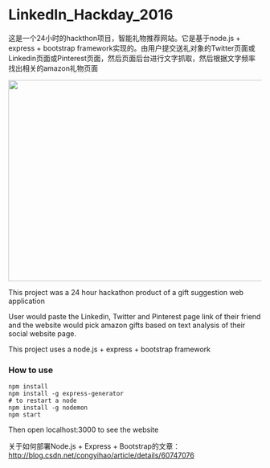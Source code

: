 # LinkedIn_Hackday_2016
这是一个24小时的hackthon项目，智能礼物推荐网站。它是基于node.js + express + bootstrap framework实现的。由用户提交送礼对象的Twitter页面或Linkedin页面或Pinterest页面，然后页面后台进行文字抓取，然后根据文字频率找出相关的amazon礼物页面

  <img src="https://github.com/kevinazhu/LinkedIn_Hackday_2016/blob/master/misty.gif" width="600" height="400" />



This project was a 24 hour hackathon product of a gift suggestion web application

User would paste the Linkedin, Twitter and Pinterest page link of their friend and the website would pick amazon gifts based on text analysis of their social website page.

This project uses a node.js + express + bootstrap framework



### How to use

```
npm install
npm install -g express-generator
# to restart a node
npm install -g nodemon
npm start
```

Then open localhost:3000 to see the website



关于如何部署Node.js + Express + Bootstrap的文章：http://blog.csdn.net/congyihao/article/details/60747076



